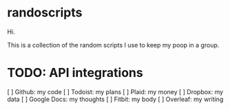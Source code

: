 # randoscripts

Hi.

This is a collection of the random scripts I use to keep my poop in a group.

# TODO: API integrations

[ ] Github: my code
[ ] Todoist: my plans
[ ] Plaid: my money
[ ] Dropbox: my data
[ ] Google Docs: my thoughts
[ ] Fitbit: my body
[ ] Overleaf: my writing


